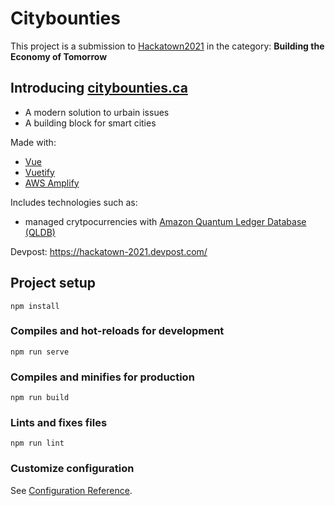 # Citybounties
This project is a submission to [Hackatown2021](https://hackatown-2021.devpost.com/) in the category:
**Building the Economy of Tomorrow**

## Introducing [citybounties.ca](https://www.citybounties.ca/)
* A modern solution to urbain issues
* A building block for smart cities

Made with:
* [Vue](https://vuejs.org/)
* [Vuetify](https://vuetifyjs.com/en/)
* [AWS Amplify](https://aws.amazon.com/amplify/)

Includes technologies such as:
* managed crytpocurrencies with [Amazon Quantum Ledger Database (QLDB)](https://aws.amazon.com/qldb/)

Devpost: https://hackatown-2021.devpost.com/
## Project setup
```
npm install
```

### Compiles and hot-reloads for development
```
npm run serve
```

### Compiles and minifies for production
```
npm run build
```

### Lints and fixes files
```
npm run lint
```

### Customize configuration
See [Configuration Reference](https://cli.vuejs.org/config/).
